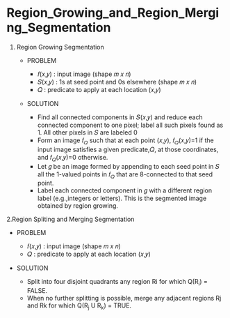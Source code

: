 # Region_Growing_and_Region_Merging_Segmentation

1. Region Growing Segmentation

   * PROBLEM
      * 𝑓(𝑥,𝑦) : input image (shape 𝑚 𝑥 𝑛)
      * 𝑆(𝑥,𝑦) : 1s at seed point and 0s elsewhere (shape 𝑚 𝑥 𝑛)
      * 𝑄 	  : predicate to apply at each location (𝑥,𝑦)
      
   * SOLUTION
      * Find all connected components in 𝑆(𝑥,𝑦) and reduce each connected component to one pixel; label all such pixels found as 1. All other pixels in 𝑆 are labeled 0  
      * Form an image 𝑓<sub>𝑄</sub> such that at each point (𝑥,𝑦), 𝑓<sub>𝑄</sub>(𝑥,𝑦)=1 if the input image satisfies a given predicate,𝑄, at those coordinates, and 𝑓<sub>𝑄</sub>(𝑥,𝑦)=0 otherwise.
      * Let 𝑔 be an image formed by appending to each seed point in 𝑆 all the 1-valued points in 𝑓<sub>𝑄</sub> that are 8-connected to that seed point.
      * Label each connected component in 𝑔 with a different region label (e.g.,integers or letters). This is the segmented image obtained by region growing.
 
2.Region Spliting and Merging Segmentation

   * PROBLEM
      * 𝑓(𝑥,𝑦) : input image (shape 𝑚 𝑥 𝑛)
      * 𝑄 	  : predicate to apply at each location (𝑥,𝑦)
      
   * SOLUTION
      * Split into four disjoint quadrants any region Ri for which Q(R<sub>i</sub>) = FALSE.
      * When no further splitting is possible, merge any adjacent regions Rj and Rk for which Q(R<sub>j</sub> U R<sub>k</sub>) = TRUE.
